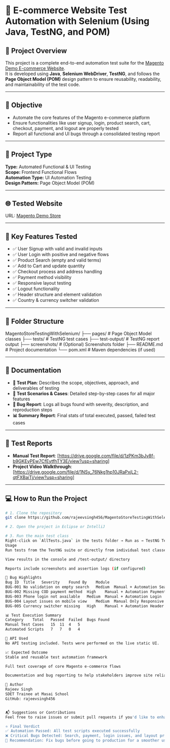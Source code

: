 # 🛒 E-commerce Website Test Automation with Selenium (Using Java, TestNG, and POM)

## 🚀 Project Overview

This project is a complete end-to-end automation test suite for the [Magento Demo E-commerce Website](https://magento.softwaretestingboard.com/).  
It is developed using **Java**, **Selenium WebDriver**, **TestNG**, and follows the **Page Object Model (POM)** design pattern to ensure reusability, readability, and maintainability of the test code.

---

## 📌 Objective

- Automate the core features of the Magento e-commerce platform
- Ensure functionalities like user signup, login, product search, cart, checkout, payment, and logout are properly tested
- Report all functional and UI bugs through a consolidated testing report

---

## 🔧 Project Type

**Type:** Automated Functional & UI Testing  
**Scope:** Frontend Functional Flows  
**Automation Type:** UI Automation Testing  
**Design Pattern:** Page Object Model (POM)

---

## 🌐 Tested Website

URL: [Magento Demo Store](https://magento.softwaretestingboard.com/)

---

## 🚀 Key Features Tested

- ✅ User Signup with valid and invalid inputs
- ✅ User Login with positive and negative flows
- ✅ Product Search (empty and valid terms)
- ✅ Add to Cart and update quantity
- ✅ Checkout process and address handling
- ✅ Payment method visibility
- ✅ Responsive layout testing
- ✅ Logout functionality
- ✅ Header structure and element validation
- ✅ Country & currency switcher validation

---

## 📁 Folder Structure

MagentoStoreTestingWithSelenium/
├── pages/ # Page Object Model classes
├── tests/ # TestNG test cases
├── test-output/ # TestNG report output
├── screenshots/ # (Optional) Screenshots folder
├── README.md # Project documentation
└── pom.xml # Maven dependencies (if used)

---

## 📝 Documentation

- **🧪 Test Plan**: Describes the scope, objectives, approach, and deliverables of testing
- **🧾 Test Scenarios & Cases**: Detailed step-by-step cases for all major features
- **🐞 Bug Report**: Logs all bugs found with severity, description, and reproduction steps
- **📊 Summary Report**: Final stats of total executed, passed, failed test cases

---

## 📄 Test Reports

- **Manual Test Report**: [https://drive.google.com/file/d/1zPKm3bJv8f-b9GKEyPEw7CfEytfhTY3E/view?usp=sharing]
- **Project Video Walkthrough**: [https://drive.google.com/file/d/1NSy_76Nkg1hp10JRaPxjL2-qtFXBaiTj/view?usp=sharing]

---

## 💻 How to Run the Project

```bash
# 1. Clone the repository
git clone https://github.com/rajeevsingh456/MagentoStoreTestingWithSelenium.git

# 2. Open the project in Eclipse or IntelliJ

# 3. Run the main test class
Right-click on `AllTests.java` in the tests folder → Run as → TestNG Test
Usage
Run tests from the TestNG suite or directly from individual test classes

View results in the console and /test-output/ directory

Reports include screenshots and assertion logs (if configured)

🐞 Bug Highlights
Bug ID	Title	Severity	Found By	Module
BUG-001	No validation on empty search	Medium	Manual + Automation	Search
BUG-002	Missing COD payment method	High	Manual + Automation	Payment Page
BUG-003	Phone login not available	Medium	Manual + Automation	Login
BUG-004	Layout issues on mobile view	Medium	Manual Only	Responsive UI
BUG-005	Currency switcher missing	High	Manual + Automation	Header

📊 Test Execution Summary
Category	Total	Passed	Failed	Bugs Found
Manual Test Cases	15	11	4	5
Automated Scripts	7	7	0	4

📌 API Used
No API testing included. Tests were performed on the live static UI.

📈 Expected Outcome
Stable and reusable test automation framework

Full test coverage of core Magento e-commerce flows

Documentation and bug reporting to help stakeholders improve site reliability

👤 Author
Rajeev Singh
SDET Trainee at Masai School
GitHub: rajeevsingh456


📬 Suggestions or Contributions
Feel free to raise issues or submit pull requests if you'd like to enhance the framework or report bugs.

⭐ Final Verdict
✅ Automation Passed: All test scripts executed successfully
❌ Critical Bugs Detected: Search, payment, login issues, and layout problems on small screens
🔁 Recommendation: Fix bugs before going to production for a smoother user experience.
```
